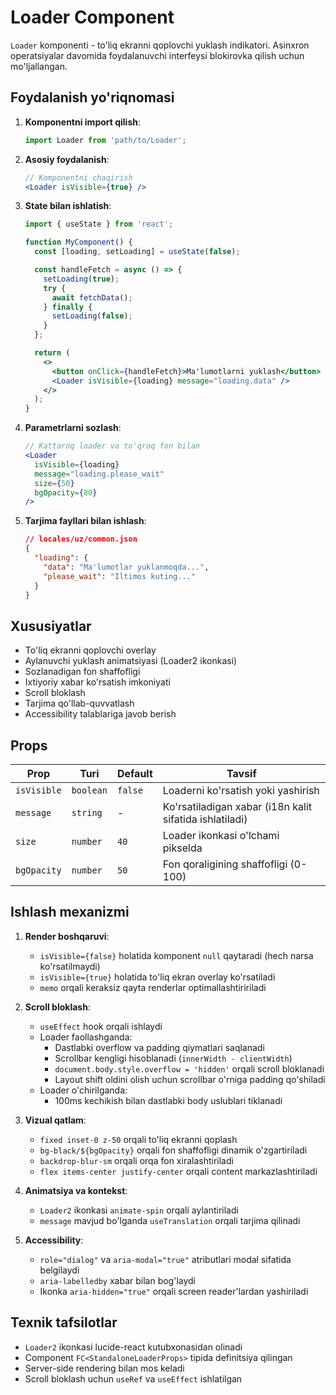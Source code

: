 # Loader Component

`Loader` komponenti - to'liq ekranni qoplovchi yuklash indikatori. Asinxron operatsiyalar davomida foydalanuvchi interfeysi blokirovka qilish uchun mo'ljallangan.

## Foydalanish yo'riqnomasi

1. **Komponentni import qilish**:

   ```jsx
   import Loader from 'path/to/Loader';
   ```

2. **Asosiy foydalanish**:

   ```jsx
   // Komponentni chaqirish
   <Loader isVisible={true} />
   ```

3. **State bilan ishlatish**:

   ```jsx
   import { useState } from 'react';

   function MyComponent() {
     const [loading, setLoading] = useState(false);

     const handleFetch = async () => {
       setLoading(true);
       try {
         await fetchData();
       } finally {
         setLoading(false);
       }
     };

     return (
       <>
         <button onClick={handleFetch}>Ma'lumotlarni yuklash</button>
         <Loader isVisible={loading} message="loading.data" />
       </>
     );
   }
   ```

4. **Parametrlarni sozlash**:

   ```jsx
   // Kattaroq loader va to'qroq fon bilan
   <Loader
     isVisible={loading}
     message="loading.please_wait"
     size={50}
     bgOpacity={80}
   />
   ```

5. **Tarjima fayllari bilan ishlash**:
   ```json
   // locales/uz/common.json
   {
     "loading": {
       "data": "Ma'lumotlar yuklanmoqda...",
       "please_wait": "Iltimos kuting..."
     }
   }
   ```

## Xususiyatlar

- To'liq ekranni qoplovchi overlay
- Aylanuvchi yuklash animatsiyasi (Loader2 ikonkasi)
- Sozlanadigan fon shaffofligi
- Ixtiyoriy xabar ko'rsatish imkoniyati
- Scroll bloklash
- Tarjima qo'llab-quvvatlash
- Accessibility talablariga javob berish

## Props

| Prop        | Turi      | Default | Tavsif                                                  |
| ----------- | --------- | ------- | ------------------------------------------------------- |
| `isVisible` | `boolean` | `false` | Loaderni ko'rsatish yoki yashirish                      |
| `message`   | `string`  | -       | Ko'rsatiladigan xabar (i18n kalit sifatida ishlatiladi) |
| `size`      | `number`  | `40`    | Loader ikonkasi o'lchami pikselda                       |
| `bgOpacity` | `number`  | `50`    | Fon qoraligining shaffofligi (0-100)                    |

## Ishlash mexanizmi

1. **Render boshqaruvi**:

   - `isVisible={false}` holatida komponent `null` qaytaradi (hech narsa ko'rsatilmaydi)
   - `isVisible={true}` holatida to'liq ekran overlay ko'rsatiladi
   - `memo` orqali keraksiz qayta renderlar optimallashtiririladi

2. **Scroll bloklash**:

   - `useEffect` hook orqali ishlaydi
   - Loader faollashganda:
     - Dastlabki overflow va padding qiymatlari saqlanadi
     - Scrollbar kengligi hisoblanadi (`innerWidth - clientWidth`)
     - `document.body.style.overflow = 'hidden'` orqali scroll bloklanadi
     - Layout shift oldini olish uchun scrollbar o'rniga padding qo'shiladi
   - Loader o'chirilganda:
     - 100ms kechikish bilan dastlabki body uslublari tiklanadi

3. **Vizual qatlam**:

   - `fixed inset-0 z-50` orqali to'liq ekranni qoplash
   - `bg-black/${bgOpacity}` orqali fon shaffofligi dinamik o'zgartiriladi
   - `backdrop-blur-sm` orqali orqa fon xiralashtiriladi
   - `flex items-center justify-center` orqali content markazlashtiriladi

4. **Animatsiya va kontekst**:

   - `Loader2` ikonkasi `animate-spin` orqali aylantiriladi
   - `message` mavjud bo'lganda `useTranslation` orqali tarjima qilinadi

5. **Accessibility**:
   - `role="dialog"` va `aria-modal="true"` atributlari modal sifatida belgilaydi
   - `aria-labelledby` xabar bilan bog'laydi
   - Ikonka `aria-hidden="true"` orqali screen reader'lardan yashiriladi

## Texnik tafsilotlar

- `Loader2` ikonkasi lucide-react kutubxonasidan olinadi
- Component `FC<StandaloneLoaderProps>` tipida definitsiya qilingan
- Server-side rendering bilan mos keladi
- Scroll bloklash uchun `useRef` va `useEffect` ishlatilgan

